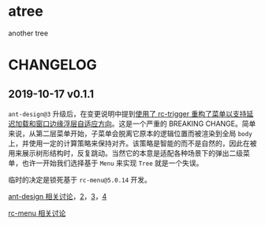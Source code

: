 atree
==

another tree

CHANGELOG
==

2019-10-17 v0.1.1
--

`ant-design@3` 升级后，在变更说明中提到[使用了 rc-trigger 重构了菜单以支持延迟加载和窗口边缘浮层自适应方向](https://ant.design/changelog-cn#%E6%96%B0%E5%A2%9E%E5%8A%9F%E8%83%BD%E5%8F%8A%E6%94%B9%E8%BF%9B)。这是一个严重的 BREAKING CHANGE。简单来说，从第二层菜单开始，子菜单会脱离它原本的逻辑位置而被渲染到全局 `body` 上，并使用一定的计算策略来保持对齐。该策略是智能的而不是自然的，因此在被用来展示树形结构时，反复跳动。当然它的本意是适配各种场景下的弹出二级菜单，也许一开始我们选择基于 `Menu` 来实现 `Tree` 就是一个失误。

临时的决定是锁死基于 `rc-menu@5.0.14` 开发。

[ant-design 相关讨论](https://github.com/ant-design/ant-design/pull/8150)，[2](https://github.com/ant-design/ant-design/pull/8058)，[3](https://github.com/ant-design/ant-design/issues/2837)，[4](https://github.com/ant-design/ant-design/issues/6589)

[rc-menu 相关讨论](https://github.com/react-component/menu/issues/19)
